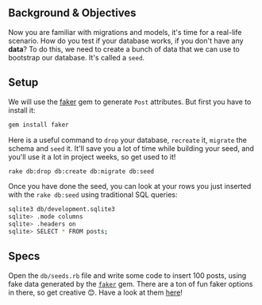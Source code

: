 ## Background & Objectives

Now you are familiar with migrations and models, it's time for a real-life scenario.
How do you test if your database works, if you don't have any **data**?
To do this, we need to create a bunch of data that we can use to bootstrap our database. It's called a `seed`.

## Setup

We will use the [faker](https://github.com/stympy/faker) gem to generate `Post` attributes.
But first you have to install it:

```bash
gem install faker
```

Here is a useful command to `drop` your database, `recreate` it, `migrate` the schema and `seed` it.
It'll save you a lot of time while building your seed, and you'll use it a lot in project weeks, so get used to it!

```bash
rake db:drop db:create db:migrate db:seed
```

Once you have done the seed, you can look at your rows you just inserted with the `rake db:seed` using traditional SQL queries:

```bash
sqlite3 db/development.sqlite3
sqlite> .mode columns
sqlite> .headers on
sqlite> SELECT * FROM posts;
```

## Specs

Open the `db/seeds.rb` file and write some code to insert 100 posts, using
fake data generated by the [`faker`](https://github.com/stympy/faker) gem. 
There are a ton of fun faker options in there, so get creative 😊. 
Have a look at them [here](https://github.com/stympy/faker#contents)!
